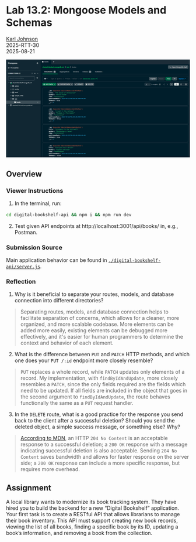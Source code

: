 # Lab 13.2: Mongoose Models and Schemas

[Karl Johnson](https://github.com/hirekarl)  
2025-RTT-30  
<time datetime="2025-08-21">2025-08-21</time>  

![Screenshot of four database items in "books" collection in MongoDB Compass.](./preview.png)

## Overview
### Viewer Instructions
1. In the terminal, run:

```bash
cd digital-bookshelf-api && npm i && npm run dev
```

2. Test given API endpoints at http://localhost:3001/api/books/ in, e.g., Postman.

### Submission Source
Main application behavior can be found in [`./digital-bookshelf-api/server.js`](./digital-bookshelf-api/server.js).

### Reflection
1. Why is it beneficial to separate your routes, models, and database connection into different directories?
> Separating routes, models, and database connection helps to facilitate separation of concerns, which allows for a cleaner, more organized, and more scalable codebase. More elements can be added more easily, existing elements can be debugged more effectively, and it's easier for human programmers to determine the context and behavior of each element.

2. What is the difference between `PUT` and `PATCH` HTTP methods, and which one does your `PUT /:id` endpoint more closely resemble?
> `PUT` replaces a whole record, while `PATCH` updates only elements of a record. My implementation, with `findByIdAndUpdate`, more closely resembles a `PATCH`, since the only fields required are the fields which need to be updated. If all fields are included in the object that goes in the second argument to `findByIdAndUpdate`, the route behaves functionally the same as a `PUT` request handler.

3. In the `DELETE` route, what is a good practice for the response you send back to the client after a successful deletion? Should you send the deleted object, a simple success message, or something else? Why?
> [According to MDN](https://developer.mozilla.org/en-US/docs/Web/HTTP/Reference/Methods/DELETE), an HTTP `204 No Content` is an acceptable response to a successful deletion; a `200 OK` response with a message indicating successful deletion is also acceptable. Sending `204 No Content` saves bandwidth and allows for faster response on the server side; a `200 OK` response can include a more specific response, but requires more overhead.

## Assignment
A local library wants to modernize its book tracking system. They have hired you to build the backend for a new “Digital Bookshelf” application. Your first task is to create a RESTful API that allows librarians to manage their book inventory. This API must support creating new book records, viewing the list of all books, finding a specific book by its ID, updating a book’s information, and removing a book from the collection.
